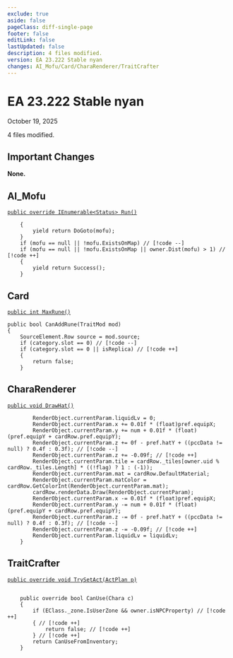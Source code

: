 ```yaml
---
exclude: true
aside: false
pageClass: diff-single-page
footer: false
editLink: false
lastUpdated: false
description: 4 files modified.
version: EA 23.222 Stable nyan
changes: AI_Mofu/Card/CharaRenderer/TraitCrafter
---
```


# EA 23.222 Stable nyan

October 19, 2025

4 files modified.

## Important Changes

**None.**
## AI_Mofu

[`public override IEnumerable<Status> Run()`](https://github.com/Elin-Modding-Resources/Elin-Decompiled/blob/5ea921bc6bc449db78a44e5c02c7563255eca129/Elin/AI_Mofu.cs#L27-L33)
```cs:line-numbers=27
	{
		yield return DoGoto(mofu);
	}
	if (mofu == null || !mofu.ExistsOnMap) // [!code --]
	if (mofu == null || !mofu.ExistsOnMap || owner.Dist(mofu) > 1) // [!code ++]
	{
		yield return Success();
	}
```

## Card

[`public int MaxRune()`](https://github.com/Elin-Modding-Resources/Elin-Decompiled/blob/5ea921bc6bc449db78a44e5c02c7563255eca129/Elin/Card.cs#L3591-L3597)
```cs:line-numbers=3591
public bool CanAddRune(TraitMod mod)
{
	SourceElement.Row source = mod.source;
	if (category.slot == 0) // [!code --]
	if (category.slot == 0 || isReplica) // [!code ++]
	{
		return false;
	}
```

## CharaRenderer

[`public void DrawHat()`](https://github.com/Elin-Modding-Resources/Elin-Decompiled/blob/5ea921bc6bc449db78a44e5c02c7563255eca129/Elin/CharaRenderer.cs#L333-L346)
```cs:line-numbers=333
		RenderObject.currentParam.liquidLv = 0;
		RenderObject.currentParam.x += 0.01f * (float)pref.equipX;
		RenderObject.currentParam.y += num + 0.01f * (float)(pref.equipY + cardRow.pref.equipY);
		RenderObject.currentParam.z += 0f - pref.hatY + ((pccData != null) ? 0.4f : 0.3f); // [!code --]
		RenderObject.currentParam.z += -0.09f; // [!code ++]
		RenderObject.currentParam.tile = cardRow._tiles[owner.uid % cardRow._tiles.Length] * ((!flag) ? 1 : (-1));
		RenderObject.currentParam.mat = cardRow.DefaultMaterial;
		RenderObject.currentParam.matColor = cardRow.GetColorInt(RenderObject.currentParam.mat);
		cardRow.renderData.Draw(RenderObject.currentParam);
		RenderObject.currentParam.x -= 0.01f * (float)pref.equipX;
		RenderObject.currentParam.y -= num + 0.01f * (float)(pref.equipY + cardRow.pref.equipY);
		RenderObject.currentParam.z -= 0f - pref.hatY + ((pccData != null) ? 0.4f : 0.3f); // [!code --]
		RenderObject.currentParam.z -= -0.09f; // [!code ++]
		RenderObject.currentParam.liquidLv = liquidLv;
	}

```

## TraitCrafter

[`public override void TrySetAct(ActPlan p)`](https://github.com/Elin-Modding-Resources/Elin-Decompiled/blob/5ea921bc6bc449db78a44e5c02c7563255eca129/Elin/TraitCrafter.cs#L571-L576)
```cs:line-numbers=571

	public override bool CanUse(Chara c)
	{
		if (EClass._zone.IsUserZone && owner.isNPCProperty) // [!code ++]
		{ // [!code ++]
			return false; // [!code ++]
		} // [!code ++]
		return CanUseFromInventory;
	}

```
